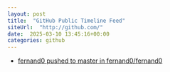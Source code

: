 ```yaml
---
layout: post
title:  "GitHub Public Timeline Feed"
siteUrl:  "http://github.com/"
date:  2025-03-10 13:45:16+00:00
categories: github
---
```

*  [fernand0 pushed to master in fernand0/fernand0](https://github.com/fernand0/fernand0/compare/fb8041df2d...29acd7e02a)
